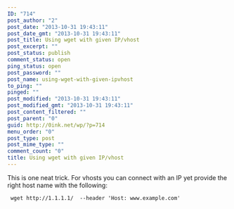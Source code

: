 ```yaml
---
ID: "714"
post_author: "2"
post_date: "2013-10-31 19:43:11"
post_date_gmt: "2013-10-31 19:43:11"
post_title: Using wget with given IP/vhost
post_excerpt: ""
post_status: publish
comment_status: open
ping_status: open
post_password: ""
post_name: using-wget-with-given-ipvhost
to_ping: ""
pinged: ""
post_modified: "2013-10-31 19:43:11"
post_modified_gmt: "2013-10-31 19:43:11"
post_content_filtered: ""
post_parent: "0"
guid: http://0ink.net/wp/?p=714
menu_order: "0"
post_type: post
post_mime_type: ""
comment_count: "0"
title: Using wget with given IP/vhost
---
```


This is one neat trick.  For vhosts you can connect with an IP yet provide the right host name with the following:

<pre><code> wget http://1.1.1.1/  --header 'Host: www.example.com'
</code></pre>

